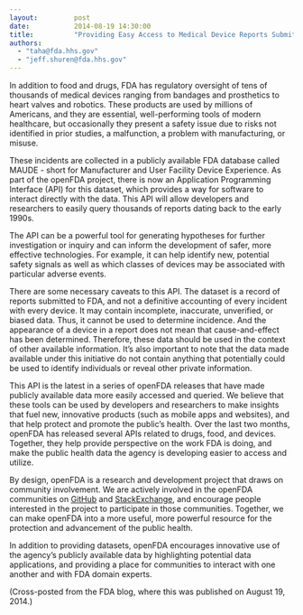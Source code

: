 ```yaml
---
layout:         post
date:           2014-08-19 14:30:00
title:          "Providing Easy Access to Medical Device Reports Submitted to FDA since the Early 1990s"
authors:
  - "taha@fda.hhs.gov"
  - "jeff.shuren@fda.hhs.gov"
---
```


In addition to food and drugs, FDA has regulatory oversight of tens of thousands of medical devices ranging from bandages and prosthetics to heart valves and robotics. These products are used by millions of Americans, and they are essential, well-performing tools of modern healthcare, but occasionally they present a safety issue due to risks not identified in prior studies, a malfunction, a problem with manufacturing, or misuse. 

These incidents are collected in a publicly available FDA database called MAUDE - short for Manufacturer and User Facility Device Experience. As part of the openFDA project, there is now an Application Programming Interface (API) for this dataset, which provides a way for software to interact directly with the data. This API will allow developers and researchers to easily query thousands of reports dating back to the early 1990s.

The API can be a powerful tool for generating hypotheses for further investigation or inquiry and can inform the development of safer, more effective technologies. For example, it can help identify new, potential safety signals as well as which classes of devices may be associated with particular adverse events.

There are some necessary caveats to this API. The dataset is a record of reports submitted to FDA, and not a definitive accounting of every incident with every device. It may contain incomplete, inaccurate, unverified, or biased data. Thus, it cannot be used to determine incidence. And the appearance of a device in a report does not mean that cause-and-effect has been determined. Therefore, these data should be used in the context of other available information. It’s also important to note that the data made available under this initiative do not contain anything that potentially could be used to identify individuals or reveal other private information.

This API is the latest in a series of openFDA releases that have made publicly available data more easily accessed and queried. We believe that these tools can be used by developers and researchers to make insights that fuel new, innovative products (such as mobile apps and websites), and that help protect and promote the public’s health. Over the last two months, openFDA has released several APIs related to drugs, food, and devices. Together, they help provide perspective on the work FDA is doing, and make the public health data the agency is developing easier to access and utilize.

By design, openFDA is a research and development project that draws on community involvement. We are actively involved in the openFDA communities on [GitHub](http://github.com/FDA/) and [StackExchange](http://opendata.stackexchange.com/search?q=openFDA), and encourage people interested in the project to participate in those communities. Together, we can make openFDA into a more useful, more powerful resource for the protection and advancement of the public health.

In addition to providing datasets, openFDA encourages innovative use of the agency’s publicly available data by highlighting potential data applications, and providing a place for communities to interact with one another and with FDA domain experts.

(Cross-posted from the FDA blog, where this was published on August 19, 2014.)